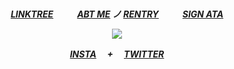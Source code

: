 

<h5 align="center"

![]()

[LINKTREE](https://linktr.ee/6zerb) 　  　 [ABT ME](https://en.pronouns.page/@6zerb) ノ [RENTRY](https://rentry.co/6zerb) 　  　 [SIGN ATA](https://6zerb.atabook.org) 


![](https://64.media.tumblr.com/2899d5e73dc20091a847182f9effd7de/86f2109564174a46-f0/s250x400/410ed4f8316afe94cc164cb3faaa046064657a21.pnj)

[INSTA](https://www.instagram.com/6zerb) 　+ 　[TWITTER](https://x.com/6zerb)
